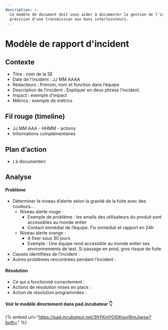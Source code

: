 ```yaml
---
description: >-
  Ce modèle de document doit vous aider à documenter la gestion de l'incident en
  prévision d'une transmission aux bons interlocuteurs.
---
```


# Modèle de rapport d'incident

## Contexte

* Titre : nom de la SE
* Date de l'incident :  JJ MM AAAA
* Rédacteurs : Prénom, nom et fonction dans l’équipe
* Description de l’incident : Expliquer en deux phrase l’incident.
* Impact : exemple d’impact
* Métrics : exemple de métrics

## Fil rouge (timeline)

* JJ MM AAA - HHMM - actions
* Informations complémentaires

## Plan d’action

* ( à documenter)

## Analyse

#### Problème

* Déterminer le niveau d’alerte selon la gravité de la fuite avec des couleurs…
  * Niveau alerte rouge :&#x20;
    * Exemple de problème : les emails des utilisateurs du produit sont accessibles au monde entier
    * Contact immédiat de l’équipe. Fix immédiat et rapport en 24h
  * Niveau alerte orange :
    * A fixer sous 30 jours
    * Exemple : Une équipe rend accessible au monde entier ses environnements de test. Si passage en prod, gros risque de fuite.
* Causes identifiées de l’incident :
* Autres problèmes rencontrées pendant l’incident :

#### Résolution

* Ce qui a fonctionné correctement :&#x20;
* Actions de résolution mises en place :&#x20;
* Action de résolution programmées :&#x20;

#### Voir le modèle directement dans pad.incubateur 👇

{% embed url="https://pad.incubateur.net/3frFKmYOSIKsorl6mJiwsw?both=" %}
